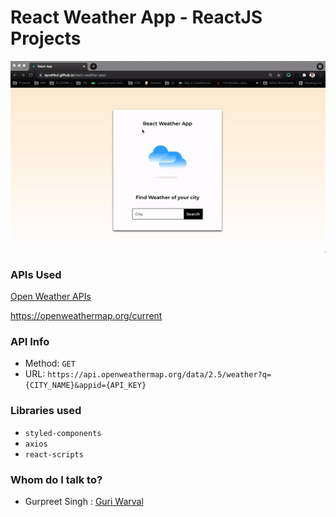 # React Weather App - ReactJS Projects

![](weather.gif)


### APIs Used
[Open Weather APIs](https://openweathermap.org/)

https://openweathermap.org/current

### API Info
* Method: `GET`
* URL: `https://api.openweathermap.org/data/2.5/weather?q={CITY_NAME}&appid={API_KEY}`

### Libraries used
* `styled-components`
* `axios`
* `react-scripts`

### Whom do I talk to? ###

* Gurpreet Singh : [Guri Warval](https://www.instagram.com/gurii_warval)



